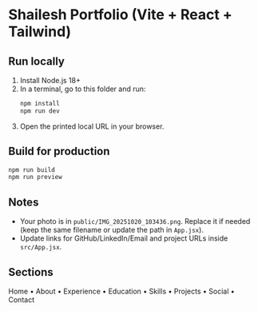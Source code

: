 # Shailesh Portfolio (Vite + React + Tailwind)

## Run locally
1. Install Node.js 18+
2. In a terminal, go to this folder and run:
   ```bash
   npm install
   npm run dev
   ```
3. Open the printed local URL in your browser.

## Build for production
```bash
npm run build
npm run preview
```

## Notes
- Your photo is in `public/IMG_20251020_103436.png`. Replace it if needed (keep the same filename or update the path in `App.jsx`).
- Update links for GitHub/LinkedIn/Email and project URLs inside `src/App.jsx`.

## Sections
Home • About • Experience • Education • Skills • Projects • Social • Contact
